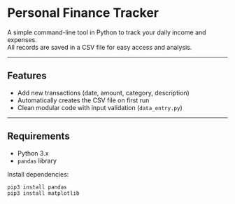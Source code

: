 # Personal Finance Tracker

A simple command-line tool in Python to track your daily income and expenses.  
All records are saved in a CSV file for easy access and analysis.

---

## Features

- Add new transactions (date, amount, category, description)
- Automatically creates the CSV file on first run
- Clean modular code with input validation (`data_entry.py`)

---

## Requirements

- Python 3.x
- `pandas` library

Install dependencies:
```bash
pip3 install pandas
pip3 install matplotlib



